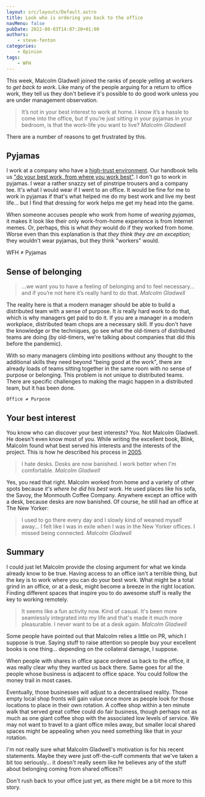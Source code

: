 ```yaml
---
layout: src/layouts/Default.astro
title: Look who is ordering you back to the office
navMenu: false
pubDate: 2022-08-03T14:07:20+01:00
authors:
    - steve-fenton
categories:
    - Opinion
tags:
    - WFH
---
```


This week, Malcolm Gladwell joined the ranks of people yelling at workers to *get back to work*. Like many of the people arguing for a return to office work, they tell us they don't believe it's possible to do good work unless you are under management observation.

> It’s not in your best interest to work at home. I know it’s a hassle to come into the office, but if you’re just sitting in your pyjamas in your bedroom, is that the work-life you want to live? <cite>Malcolm Gladwell</cite>

There are a number of reasons to get frustrated by this.

## Pyjamas

I work at a company who have a <a href="https://handbook.octopus.com/life-octopus/trust">high-trust environment</a>. Our handbook tells us <a href="https://handbook.octopus.com/life-octopus/where-you-work">"do your best work, from where you work best"</a>. I don't go to work in pyjamas. I wear a rather snazzy set of pinstripe trousers and a company tee. It's what I would wear if I went to an office. It would be fine for me to work in pyjamas if that's what helped me do my best work and live my best life... but I find that dressing for work helps me get my head into the game.

When someone accuses people who work from home of *wearing pyjamas*, it makes it look like their only work-from-home experience is from Internet memes. Or, perhaps, this is what *they* would do if they worked from home. Worse even than this explanation is that *they think they are an exception*; they wouldn't wear pyjamas, but they think "workers" would.

WFH ≠ Pyjamas

## Sense of belonging

> ...we want you to have a feeling of belonging and to feel necessary... and if you’re not here it’s really hard to do that. <cite>Malcolm Gladwell</cite>

The reality here is that a modern manager should be able to build a distributed team with a sense of purpose. It *is* really hard work to do that, which is why managers get paid to do it. If you are a manager in a modern workplace, distributed team chops are a necessary skill. If you don't have the knowledge or the techniques, go see what the old-timers of distributed teams are doing (by old-timers, we're talking about companies that did this before the pandemic).

With so many managers climbing into positions without any thought to the additional skills they need beyond "being good at the work", there are already loads of teams sitting together in the same room with no sense of purpose or belonging. This problem is not unique to distributed teams. There are specific challenges to making the magic happen in a distributed team, but it has been done.

```
Office ≠ Purpose
```

## Your best interest

You know who can discover your best interests? You. Not Malcolm Gladwell. He doesn't even know most of you. While writing the excellent book, Blink, Malcolm found what best served his interests and the interests of the project. This is how he described his process in <a href="https://www.theguardian.com/money/2005/mar/05/workandcareers.politicsphilosophyandsociety">2005</a>.

> I hate desks. Desks are now banished. I work better when I'm comfortable. <cite>Malcolm Gladwell</cite>

Yes, you read that right. Malcolm worked from home and a variety of other spots because *it's where he did his best work*. He used places like his sofa, the Savoy, the Monmouth Coffee Company. Anywhere except an office with a desk, because desks are now banished. Of course, he still had an office at The New Yorker:

> I used to go there every day and I slowly kind of weaned myself away... I felt like I was in exile when I was in the New Yorker offices. I missed being connected. <cite>Malcolm Gladwell</cite>

## Summary

I could just let Malcolm provide the closing argument for what we kinda already know to be true. Having access to an office isn't a terrible thing, but the key is to work where you can do your best work. What might be a total grind in an office, or at a desk, might become a breeze in the right location. Finding different spaces that inspire you to do awesome stuff is really the key to working remotely.

> It seems like a fun activity now. Kind of casual. It's been more seamlessly integrated into my life and that's made it much more pleasurable. I never want to be at a desk again. <cite>Malcolm Gladwell</cite>

Some people have pointed out that Malcolm relies a little on PR, which I suppose is true. Saying stuff to raise attention so people buy your excellent books is one thing... depending on the collateral damage, I suppose.

When people with shares in office space ordered us back to the office, it was really clear why they wanted us back there. Same goes for all the people whose business is adjacent to office space. You could follow the money trail in most cases.

Eventually, those businesses will adjust to a decentralised reality. Those empty local shop fronts will gain value once more as people look for those locations to place in their own rotation. A coffee shop within a ten minute walk that served great coffee could do fair business, though perhaps not as much as one giant coffee shop with the associated low levels of service. We may not want to travel to a giant office miles away, but smaller local shared spaces might be appealing when you need something like that in your rotation.

I'm not really sure what Malcolm Gladwell's motivation is for his recent statements. Maybe they were just off-the-cuff comments that we've taken a bit too seriously... it doesn't really seem like he believes any of the stuff about belonging coming from shared offices?!

Don't rush back to your office just yet, as there might be a bit more to this story.
